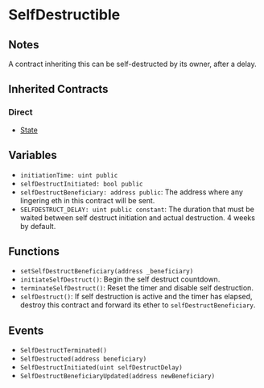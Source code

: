 # SelfDestructible

## Notes

A contract inheriting this can be self-destructed by its owner, after a delay.

## Inherited Contracts

### Direct

* [State](State.md)

## Variables

* `initiationTime: uint public`
* `selfDestructInitiated: bool public`
* `selfDestructBeneficiary: address public`: The address where any lingering eth in this contract will be sent.
* `SELFDESTRUCT_DELAY: uint public constant`: The duration that must be waited between self destruct initiation and actual destruction. 4 weeks by default.

## Functions

* `setSelfDestructBeneficiary(address _beneficiary)`
* `initiateSelfDestruct()`: Begin the self destruct countdown.
* `terminateSelfDestruct()`: Reset the timer and disable self destruction.
* `selfDestruct()`: If self destruction is active and the timer has elapsed, destroy this contract and forward its ether to `selfDestructBeneficiary`.

## Events

* `SelfDestructTerminated()`
* `SelfDestructed(address beneficiary)`
* `SelfDestructInitiated(uint selfDestructDelay)`
* `SelfDestructBeneficiaryUpdated(address newBeneficiary)`
